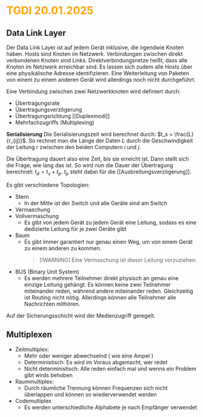 # <font color = "orange">TGDI 20.01.2025</font>
## Data Link Layer
Der Data Link Layer ist auf jedem Gerät inklusive, die irgendwie Knoten haben. 
Hosts sind Knoten im Netzwerk. Verbindungen zwischen direkt verbundenen Knoten sind Links.
Direktverbindungsnetze heißt, dass alle Knoten im Netzwerk erreichbar sind. Es lassen sich zudem alle Hosts über eine physikalische Adresse identifizieren. Eine Weiterleitung von Paketen von einem zu einem anderen Gerät wird allerdings noch nicht durchgeführt.

Eine Verbindung zwischen zwei Netzwerkknoten wird definiert durch:
- Übertragungsrate
- Übertragungsverzögerung
- Übertragungsrichtung [[Duplexmodi]]
- Mehrfachzugriffs (Multiplexing)

**Serialisierung**
Die Serialisierungszeit wird berechnet durch: $t_s = \frac{L}{r_{ij}}$. So rechnet man die Länge der Daten $L$ durch die Geschwindigkeit der Leitung $r$ zwischen den beiden Computern $i$ und $j$.

Die Übertragung dauert also eine Zeit, bis sie erreicht ist. Dann stellt sich die Frage, wie lang das ist. So wird nun die Dauer der Übertragung berechnet: $t_d=t_s+t_p$. $t_p$ steht dabei für die [[Ausbreitungsverzögerung]].

Es gibt verschiedene Topologien:
- Stern
	- In der Mitte ist der Switch und alle Geräte sind am Switch
- Vermaschung
- Vollvermaschung
	- Es gibt von jedem Gerät zu jedem Gerät eine Leitung, sodass es eine dedizierte Leitung für je zwei Geräte gibt
- Baum
	- Es gibt immer garantiert nur genau einen Weg, um von einem Gerät zu einem anderen zu kommen. 
	  >[!WARNING] Eine Vermaschung ist dieser Leitung vorzuziehen.
- BUS (Binary Unit System)
	- Es werden mehrere Teilnehmer direkt physisch an genau eine einzige Leitung gehängt. Es können keine zwei Teilnehmer miteinander reden, während andere miteinander reden. Gleichzeitig ist Routing nicht nötig. Allerdings können alle Teilnehmer alle Nachrichten mithören.

Auf der Sicherungsschicht wird der Medienzugriff geregelt.

## Multiplexen
- Zeitmultiplex:
	- Mehr oder weniger abwechselnd ( wie eine Ampel )
	- Deterministisch: Es wird im Voraus abgemacht, wer redet
	- Nicht deterministisch: Alle reden einfach mal und wenns ein Problem gibt wirds behoben
- Raummultiplex:
	- Durch räumliche Trennung können Frequenzen sich nicht überlappen und können so wiederverwendet werden
- Codemultiplex
	- Es werden unterschiedliche Alphabete je nach Empfänger verwendet